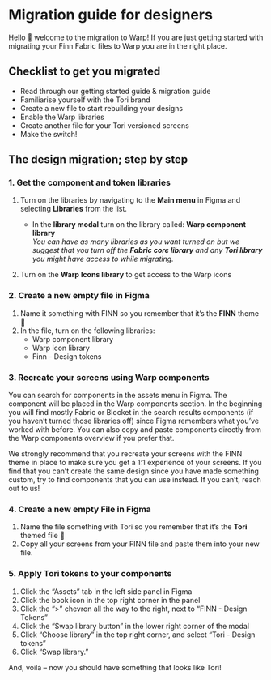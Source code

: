 # Migration guide for designers

Hello 👋 welcome to the migration to Warp! If you are just getting started with migrating your Finn Fabric files to Warp you are in the right place. 

## Checklist to get you migrated

- Read through our getting started guide & migration guide
- Familiarise yourself with the Tori brand
- Create a new file to start rebuilding your designs
- Enable the Warp libraries
- Create another file for your Tori versioned screens
- Make the switch!

## The design migration; step by step

### 1. Get the component and token libraries

1. Turn on the libraries by navigating to the **Main menu** in Figma and selecting **Libraries** from the list.
    - In the **library modal** turn on the library called: **Warp component library** <br>
    *You can have as many libraries as you want turned on but we suggest that you turn off the **Fabric core library** and any **Tori library** you might have access to while migrating.*
        
2. Turn on the **Warp Icons library** to get access to the Warp icons

### 2. Create a new empty file in Figma

1. Name it something with FINN so you remember that it’s the **FINN** theme 🙂
2. In the file, turn on the following libraries:
    - Warp component library
    - Warp icon library
    - Finn - Design tokens

### 3. Recreate your screens using Warp components

You can search for components in the assets menu in Figma. The component will be placed in the Warp components section. In the beginning you will find mostly Fabric or Blocket in the search results components (if you haven’t turned those libraries off) since Figma remembers what you’ve worked with before. You can also copy and paste components directly from the Warp components overview if you prefer that.

We strongly recommend that you recreate your screens with the FINN theme in place to make sure you get a 1:1 experience of your screens. If you find that you can’t create the same design since you have made something custom, try to find components that you can use instead. If you can’t, reach out to us!

### 4. Create a new empty File in Figma

1. Name the file something with Tori so you remember that it’s the **Tori** themed file 👏
2. Copy all your screens from your FINN file and paste them into your new file.

### 5. Apply Tori tokens to your components

1. Click the “Assets” tab in the left side panel in Figma
2. Click the book icon in the top right corner in the panel
3. Click the “>” chevron all the way to the right, next to “FINN - Design Tokens”
4. Click the “Swap library button” in the lower right corner of the modal
5. Click “Choose library” in the top right corner, and select “Tori - Design tokens”
6. Click “Swap library.”

And, voila – now you should have something that looks like Tori!